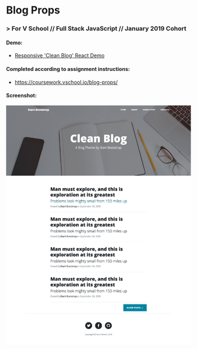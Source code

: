 # Blog Props
### > For V School // Full Stack JavaScript // January 2019 Cohort

#### Demo:
- <a href="https://yw-clean-blog-react.surge.sh/" target="_blank">Responsive 'Clean Blog' React Demo</a>

#### Completed according to assignment instructions: 
- https://coursework.vschool.io/blog-props/

#### Screenshot:
<a href="https://yw-clean-blog-react.surge.sh/" target="_blank"><img src="screenshot.png"></a>
